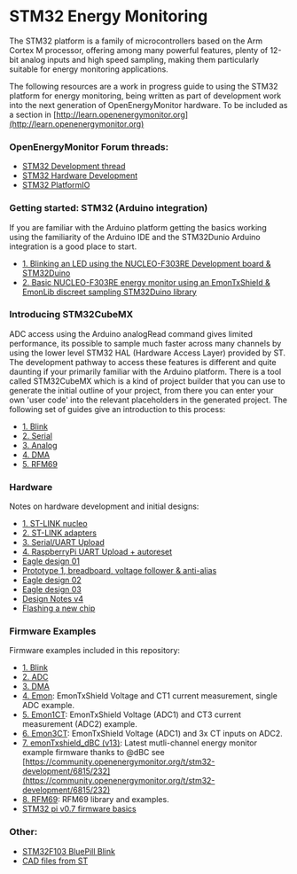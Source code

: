 # STM32 Energy Monitoring

The STM32 platform is a family of microcontrollers based on the Arm Cortex M processor, offering among many powerful features, plenty of 12-bit analog inputs and high speed sampling, making them particularly suitable for energy monitoring applications.

The following resources are a work in progress guide to using the STM32 platform for energy monitoring, being written as part of development work into the next generation of OpenEnergyMonitor hardware. To be included as a section in [http://learn.openenergymonitor.org](http://learn.openenergymonitor.org)

### OpenEnergyMonitor Forum threads:

- [STM32 Development thread](https://community.openenergymonitor.org/t/stm32-development)
- [STM32 Hardware Development](https://community.openenergymonitor.org/t/stm32-hardware-development/7135)
- [STM32 PlatformIO](https://community.openenergymonitor.org/t/stm32-platformio/7015)

### Getting started: STM32 (Arduino integration)

If you are familiar with the Arduino platform getting the basics working using the familiarity of the Arduino IDE and the STM32Dunio Arduino integration is a good place to start.

- [1. Blinking an LED using the NUCLEO-F303RE Development board & STM32Duino](docs/STM32Duino/Blink.md)
- [2. Basic NUCLEO-F303RE energy monitor using an EmonTxShield & EmonLib discreet sampling STM32Duino library](docs/STM32Duino/EmonLib.md)

### Introducing STM32CubeMX

ADC access using the Arduino analogRead command gives limited performance, its possible to sample much faster across many channels by using the lower level STM32 HAL (Hardware Access Layer) provided by ST. The development pathway to access these features is different and quite daunting if your primarily familiar with the Arduino platform. There is a tool called STM32CubeMX which is a kind of project builder that you can use to generate the initial outline of your project, from there you can enter your own 'user code' into the relevant placeholders in the generated project. The following set of guides give an introduction to this process:

- [1. Blink](docs/Blink.md)
- [2. Serial](docs/Serial.md)
- [3. Analog](docs/Analog.md)
- [4. DMA](docs/DMA.md)
- [5. RFM69](docs/RFM69.md)


### Hardware

Notes on hardware development and initial designs:

- [1. ST-LINK nucleo](docs/ST-LINK.md)
- [2. ST-LINK adapters](docs/st-link2.md)
- [3. Serial/UART Upload](docs/uartupload.md)
- [4. RaspberryPi UART Upload + autoreset](docs/rpiautoupload.md)
- [Eagle design 01](Hardware/1)
- [Prototype 1, breadboard, voltage follower & anti-alias](docs/prototype1.md)
- [Eagle design 02](Hardware/2)
- [Eagle design 03](Hardware/3)
- [Design Notes v4](docs/stm32notes.md)
- [Flashing a new chip](docs/Blink-fresh-chip.md)

### Firmware Examples

Firmware examples included in this repository:

- [1. Blink](Software/Blink)
- [2. ADC](Software/ADC)
- [3. DMA](Software/DMA)
- [4. Emon](Software/Emon): EmonTxShield Voltage and CT1 current measurement, single ADC example.
- [5. Emon1CT](Software/Emon1CT): EmonTxShield Voltage (ADC1) and CT3 current measurement (ADC2) example.
- [6. Emon3CT](Software/Emon3CT): EmonTxShield Voltage (ADC1) and 3x CT inputs on ADC2.
- [7. emonTxshield_dBC (v13)](Software/emonTxshield_dBC): Latest mutli-channel energy monitor example firmware thanks to @dBC see [https://community.openenergymonitor.org/t/stm32-development/6815/232](https://community.openenergymonitor.org/t/stm32-development/6815/232)
- [8. RFM69](Software/RFM69): RFM69 library and examples.
- [STM32 pi v0.7 firmware basics](docs/stm32-pi.md)


### Other:

- [STM32F103 BluePill Blink](docs/bluepill.md)
- [CAD files from ST](docs/cad-files.md)
